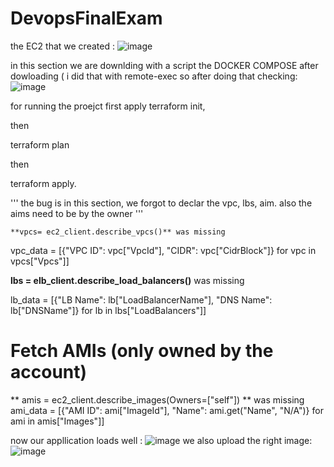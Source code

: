 # DevopsFinalExam

the EC2 that we created :
![image](https://github.com/user-attachments/assets/3b062b73-ad21-4aa5-9c1c-2f22c8627861)

in this section we are downlding with a script the DOCKER COMPOSE
after dowloading ( i did that with remote-exec
so after doing that checking:
![image](https://github.com/user-attachments/assets/4f215413-b3b1-4b29-b248-559f4f29e5e6)




for running the proejct first apply 
terraform init, 

then 

terraform plan

then 

terraform apply. 



  '''
   the bug is in this section, we forgot to declar the vpc, lbs, aim.
   also the aims need to be by the owner
   '''

    
    **vpcs= ec2_client.describe_vpcs()** was missing

   vpc_data = [{"VPC ID": vpc["VpcId"], "CIDR": vpc["CidrBlock"]} for vpc in vpcs["Vpcs"]]
  
  
   **lbs = elb_client.describe_load_balancers()** was missing

   lb_data = [{"LB Name": lb["LoadBalancerName"], "DNS Name": lb["DNSName"]} for lb in lbs["LoadBalancers"]]
  
   # Fetch AMIs (only owned by the account)
  ** amis = ec2_client.describe_images(Owners=["self"])  ** was missing
   ami_data = [{"AMI ID": ami["ImageId"], "Name": ami.get("Name", "N/A")} for ami in amis["Images"]]
  

now our appllication loads well :
    ![image](https://github.com/user-attachments/assets/6a8a39dc-8687-4702-a5d2-03a2bc683e9b)
    we also upload the right image:
    ![image](https://github.com/user-attachments/assets/980c1b67-9576-4faf-98b9-342d2bd43576)



